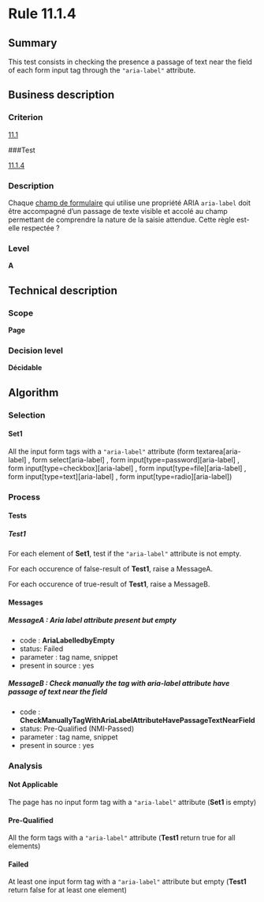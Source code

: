 # Rule 11.1.4

## Summary

This test consists in checking the presence a passage of text near the field of each form input tag through the `"aria-label"` attribute.

## Business description

### Criterion

[11.1](http://references.modernisation.gouv.fr/rgaa/criteres.html#crit-11-1)

###Test

[11.1.4](http://references.modernisation.gouv.fr/rgaa/criteres.html#test-11-1-4)

### Description

Chaque <a href="http://references.modernisation.gouv.fr/rgaa/glossaire.html#champ-de-saisie-de-formulaire">champ de formulaire</a> qui utilise une propri&eacute;t&eacute; ARIA `aria-label` doit &ecirc;tre accompagn&eacute; d’un passage de texte visible et accol&eacute; au champ permettant de comprendre la nature de la saisie attendue. Cette r&egrave;gle est-elle respect&eacute;e ?

### Level

**A**

## Technical description

### Scope

**Page**

### Decision level

**Décidable**

## Algorithm

### Selection
 
#### Set1

All the input form tags with a `"aria-label"` attribute (form textarea[aria-label] , form select[aria-label] , form input[type=password][aria-label] , form input[type=checkbox][aria-label] , form input[type=file][aria-label] , form input[type=text][aria-label] , form input[type=radio][aria-label])

### Process

#### Tests

##### Test1

For each element of **Set1**, test if the `"aria-label"` attribute is not empty.

For each occurence of false-result of **Test1**, raise a MessageA.

For each occurence of true-result of **Test1**, raise a MessageB.

#### Messages 

##### MessageA : Aria label attribute present but empty

- code : **AriaLabelledbyEmpty**
- status: Failed
- parameter : tag name, snippet
- present in source : yes

##### MessageB : Check manually the tag with aria-label attribute have passage of text near the field

- code : **CheckManuallyTagWithAriaLabelAttributeHavePassageTextNearField**
- status: Pre-Qualified (NMI-Passed)
- parameter : tag name, snippet
- present in source : yes

### Analysis

#### Not Applicable

The page has no input form tag with a `"aria-label"` attribute (**Set1** is empty)

#### Pre-Qualified

All the form tags with a `"aria-label"` attribute (**Test1** return true for all elements)

#### Failed

At least one input form tag with a `"aria-label"` attribute but empty (**Test1** return false for at least one element)

